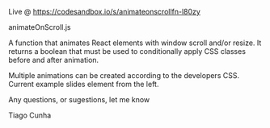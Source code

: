 Live @ https://codesandbox.io/s/animateonscrollfn-l80zy

animateOnScroll.js

A function that animates React elements with window scroll and/or resize. It returns a boolean that 
must be used to conditionally apply CSS classes before and after animation.

Multiple animations can be created according to the developers CSS. Current example slides element from the left.



Any questions, or sugestions, let me know

Tiago Cunha

